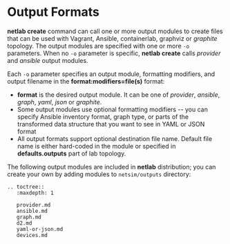 # Output Formats

**netlab create** command can call one or more output modules to create files that can be used with Vagrant, Ansible, containerlab, graphviz or *graphite* topology. The output modules are specified with one or more `-o` parameters. When no `-o` parameter is specific, **netlab create** calls *provider* and *ansible* output modules.

Each `-o` parameter specifies an output module, formatting modifiers, and output filename in the **format:modifiers=file(s)** format:

* **format** is the desired output module. It can be one of *provider*, *ansible*, *graph*, *yaml*, *json* or *graphite*.
* Some output modules use optional formatting modifiers -- you can specify Ansible inventory format, graph type, or parts of the transformed data structure that you want to see in YAML or JSON format
* All output formats support optional destination file name. Default file name is either hard-coded in the module or specified in **defaults.outputs** part of lab topology.

The following output modules are included in **netlab** distribution; you can create your own by adding modules to `netsim/outputs` directory:

```eval_rst
.. toctree::
   :maxdepth: 1

   provider.md
   ansible.md
   graph.md
   d2.md
   yaml-or-json.md
   devices.md
```
